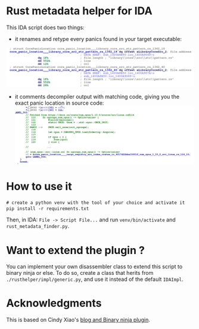 # Rust metadata helper for IDA

This IDA script does two things:

- it renames and retype every panics found in your target executable:

![](./imgs/metadata_rdata.jpg)

- it comments decompiler output with matching code, giving you the exact panic location in source code:
![](./imgs/decomp_panic.jpg)

# How to use it

```
# create a python venv with the tool of your choice and activate it
pip install -r requirements.txt
```

Then, in IDA: `File -> Script File...` and run `venv/bin/activate` and `rust_metadata_finder.py`.

# Want to extend the plugin ?

You can implement your own disassembler class to extend this script to binary ninja or else. To do so, create a class that herits from `./rusthelper/impl/generic.py`, and use it instead of the default `IDAImpl`.

# Acknowledgments

This is based on Cindy Xiao's [blog and Binary ninja plugin](https://cxiao.net/posts/2023-12-08-rust-reversing-panic-metadata/).